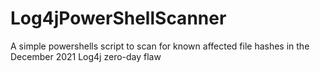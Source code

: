 # Log4jPowerShellScanner
A simple powershells script to scan for known affected file hashes in the December 2021 Log4j zero-day flaw

